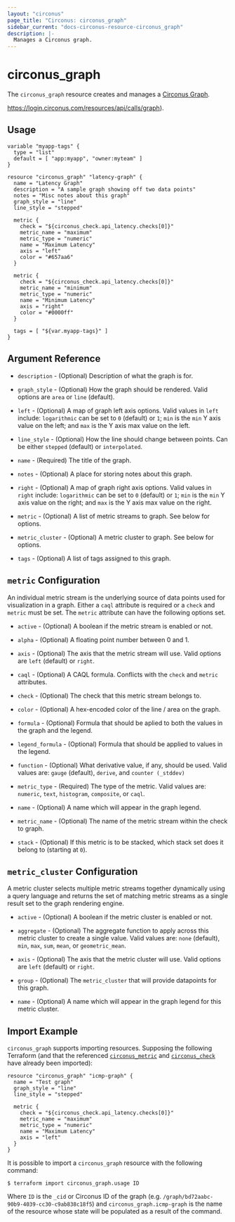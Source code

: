 ```yaml
---
layout: "circonus"
page_title: "Circonus: circonus_graph"
sidebar_current: "docs-circonus-resource-circonus_graph"
description: |-
  Manages a Circonus graph.
---
```


# circonus\_graph

The ``circonus_graph`` resource creates and manages a
[Circonus Graph](https://login.circonus.com/user/docs/Visualization/Graph/Create).

https://login.circonus.com/resources/api/calls/graph).

## Usage

```
variable "myapp-tags" {
  type = "list"
  default = [ "app:myapp", "owner:myteam" ]
}

resource "circonus_graph" "latency-graph" {
  name = "Latency Graph"
  description = "A sample graph showing off two data points"
  notes = "Misc notes about this graph"
  graph_style = "line"
  line_style = "stepped"

  metric {
    check = "${circonus_check.api_latency.checks[0]}"
    metric_name = "maximum"
    metric_type = "numeric"
    name = "Maximum Latency"
    axis = "left"
    color = "#657aa6"
  }

  metric {
    check = "${circonus_check.api_latency.checks[0]}"
    metric_name = "minimum"
    metric_type = "numeric"
    name = "Minimum Latency"
    axis = "right"
    color = "#0000ff"
  }

  tags = [ "${var.myapp-tags}" ]
}
```

## Argument Reference

* `description` - (Optional) Description of what the graph is for.

* `graph_style` - (Optional) How the graph should be rendered.  Valid options
  are `area` or `line` (default).

* `left` - (Optional) A map of graph left axis options.  Valid values in `left`
  include: `logarithmic` can be set to `0` (default) or `1`; `min` is the `min`
  Y axis value on the left; and `max` is the Y axis max value on the left.

* `line_style` - (Optional) How the line should change between points.  Can be
  either `stepped` (default) or `interpolated`.

* `name` - (Required) The title of the graph.

* `notes` - (Optional) A place for storing notes about this graph.

* `right` - (Optional) A map of graph right axis options.  Valid values in
  `right` include: `logarithmic` can be set to `0` (default) or `1`; `min` is
  the `min` Y axis value on the right; and `max` is the Y axis max value on the
  right.

* `metric` - (Optional) A list of metric streams to graph.  See below for
  options.

* `metric_cluster` - (Optional) A metric cluster to graph.  See below for options.

* `tags` - (Optional) A list of tags assigned to this graph.

## `metric` Configuration

An individual metric stream is the underlying source of data points used for
visualization in a graph. Either a `caql` attribute is required or a `check` and
`metric` must be set. The `metric` attribute can have the following options
set.

* `active` - (Optional) A boolean if the metric stream is enabled or not.

* `alpha` - (Optional) A floating point number between 0 and 1.

* `axis` - (Optional) The axis that the metric stream will use.  Valid options
  are `left` (default) or `right`.

* `caql` - (Optional) A CAQL formula.  Conflicts with the `check` and `metric`
  attributes.

* `check` - (Optional) The check that this metric stream belongs to.

* `color` - (Optional) A hex-encoded color of the line / area on the graph.

* `formula` - (Optional) Formula that should be aplied to both the values in the
  graph and the legend.

* `legend_formula` - (Optional) Formula that should be applied to values in the
  legend.

* `function` - (Optional) What derivative value, if any, should be used.  Valid
  values are: `gauge` (default), `derive`, and `counter (_stddev)`

* `metric_type` - (Required) The type of the metric.  Valid values are:
  `numeric`, `text`, `histogram`, `composite`, or `caql`.

* `name` - (Optional) A name which will appear in the graph legend.

* `metric_name` - (Optional) The name of the metric stream within the check to
  graph.

* `stack` - (Optional) If this metric is to be stacked, which stack set does it
  belong to (starting at `0`).

## `metric_cluster` Configuration

A metric cluster selects multiple metric streams together dynamically using a
query language and returns the set of matching metric streams as a single result
set to the graph rendering engine.

* `active` - (Optional) A boolean if the metric cluster is enabled or not.

* `aggregate` - (Optional) The aggregate function to apply across this metric
  cluster to create a single value.  Valid values are: `none` (default), `min`,
  `max`, `sum`, `mean`, or `geometric_mean`.

* `axis` - (Optional) The axis that the metric cluster will use.  Valid options
  are `left` (default) or `right`.

* `group` - (Optional) The `metric_cluster` that will provide datapoints for this
  graph.

* `name` - (Optional) A name which will appear in the graph legend for this
  metric cluster.

## Import Example

`circonus_graph` supports importing resources.  Supposing the following
Terraform (and that the referenced [`circonus_metric`](metric.html)
and [`circonus_check`](check.html) have already been imported):

```
resource "circonus_graph" "icmp-graph" {
  name = "Test graph"
  graph_style = "line"
  line_style = "stepped"

  metric {
    check = "${circonus_check.api_latency.checks[0]}"
    metric_name = "maximum"
    metric_type = "numeric"
    name = "Maximum Latency"
    axis = "left"
  }
}
```

It is possible to import a `circonus_graph` resource with the following command:

```
$ terraform import circonus_graph.usage ID
```

Where `ID` is the `_cid` or Circonus ID of the graph
(e.g. `/graph/bd72aabc-90b9-4039-cc30-c9ab838c18f5`) and
`circonus_graph.icmp-graph` is the name of the resource whose state will be
populated as a result of the command.
